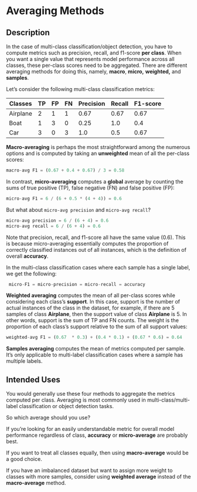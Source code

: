 # Averaging Methods

## Description

In the case of multi-class classification/object detection, you have to compute metrics such as precision, recall, and f1-score **per class**. When you want a single value that represents model performance across all classes, these per-class scores need to be aggregated. There are different averaging methods for doing this, namely, **macro**, **micro,** **weighted,** and **samples**.

Let’s consider the following multi-class classification metrics:

| Classes | TP | FP | FN | Precision | Recall | F1-score |
| --- | --- | --- | --- | --- | --- | --- |
| Airplane | 2 | 1 | 1 | 0.67 | 0.67 | 0.67 |
| Boat | 1 | 3 | 0 | 0.25 | 1.0 | 0.4 |
| Car | 3 | 0 | 3 | 1.0 | 0.5 | 0.67 |

**Macro-averaging** is perhaps the most straightforward among the numerous options and is computed by taking an **unweighted** mean of all the per-class scores:

```python
macro-avg F1 = (0.67 + 0.4 + 0.67) / 3 = 0.58
```

In contrast, **micro-averaging** computes a **global** average by counting the sums of true positive (TP), false negative (FN) and false positive (FP):

```python
micro-avg F1 = 6 / (6 + 0.5 * (4 + 4)) = 0.6
```

But what about `micro-avg precision` and `micro-avg recall`?

```python
micro-avg precision = 6 / (6 + 4) = 0.6
micro-avg recall = 6 / (6 + 4) = 0.6
```

Note that precision, recall, and f1-score all have the same value (0.6). This is because micro-averaging essentially computes the proportion of correctly classified instances out of all instances, which is the definition of overall **accuracy**.

In the multi-class classification cases where each sample has a single label, we get the following:

```python
 micro-F1 = micro-precision = micro-recall = accuracy
```

**Weighted averaging** computes the mean of all per-class scores while considering each class’s **support**. In this case, support is the number of actual instances of the class in the dataset, for example, if there are 5 samples of class **Airplane**, then the support value of class **Airplane** is 5. In other words, support is the sum of TP and FN counts. The weight is the proportion of each class’s support relative to the sum of all support values:

```python
weighted-avg F1 = (0.67  * 0.3) + (0.4 * 0.1) + (0.67 * 0.6) = 0.64
```

**Samples averaging** computes the mean of metrics computed per sample. It’s only applicable to multi-label classification cases where a sample has multiple labels.

## Intended Uses

You would generally use these four methods to aggregate the metrics computed per class. Averaging is most commonly used in multi-class/multi-label classification or object detection tasks.

So which average should you use?

If you’re looking for an easily understandable metric for overall model performance regardless of class, **accuracy** or **micro-average** are probably best.

If you want to treat all classes equally, then using **macro-average** would be a good choice.

If you have an imbalanced dataset but want to assign more weight to classes with more samples, consider using **weighted average** instead of the **macro-average** method.
